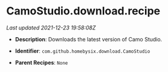# CamoStudio.download.recipe

_Last updated 2021-12-23 19:58:08Z_

- **Description**: Downloads the latest version of Camo Studio.

- **Identifier**: `com.github.homebysix.download.CamoStudio`

- **Parent Recipes**: `None`